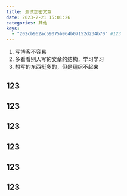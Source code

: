 ```yaml
---
title: 测试加密文章
date: 2023-2-21 15:01:26
categories: 其他
keys:
  - "202cb962ac59075b964b07152d234b70" #123
---
```


1. 写博客不容易
2. 多看看别人写的文章的结构，学习学习
3. 想写的东西挺多的，但是组织不起来

## 123

## 123

## 123

## 123

## 123

## 123
